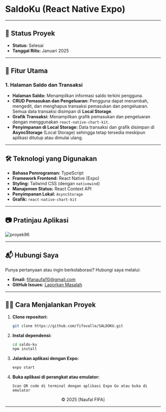 # **SaldoKu (React Native Expo)**

---

## 🚧 **Status Proyek**

- **Status:** Selesai
- **Tanggal Rilis:** Januari 2025

---

## 🚀 **Fitur Utama**

### **1. Halaman Saldo dan Transaksi**

- **Halaman Saldo:** Menampilkan informasi saldo terkini pengguna.
- **CRUD Pemasukan dan Pengeluaran:** Pengguna dapat menambah, mengedit, dan menghapus transaksi pemasukan dan pengeluaran. Semua data transaksi disimpan di **Local Storage**.
- **Grafik Transaksi:** Menampilkan grafik pemasukan dan pengeluaran dengan menggunakan `react-native-chart-kit`.
- **Penyimpanan di Local Storage:** Data transaksi dan grafik disimpan di **AsyncStorage** (Local Storage) sehingga tetap tersedia meskipun aplikasi ditutup atau dimulai ulang.

---

## 🛠️ **Teknologi yang Digunakan**

- **Bahasa Pemrograman:** TypeScript
- **Framework Frontend:** React Native (Expo)
- **Styling:** Tailwind CSS (dengan `nativewind`)
- **Manajemen Status:** React Context API
- **Penyimpanan Lokal:** `AsyncStorage`
- **Grafik:** `react-native-chart-kit`

---

## 📷 **Pratinjau Aplikasi**

![proyek96](https://github.com/user-attachments/assets/902da855-780c-4987-89f9-b67536596e84)

---

## 📬 **Hubungi Saya**

Punya pertanyaan atau ingin berkolaborasi? Hubungi saya melalui:

- **Email:** [fifanaufal10@gmail.com](mailto:fifanaufal10@gmail.com)
- **GitHub Issues:** [Laporkan Masalah](https://github.com/fifovalle/SALDOKU/issues/new)

---

## 👨‍💻 **Cara Menjalankan Proyek**

1. **Clone repositori:**

   ```bash
   git clone https://github.com/fifovalle/SALDOKU.git
   ```

2. **Instal dependensi:**

   ```bash
   cd saldo-ku
   npm install
   ```

3. **Jalankan aplikasi dengan Expo:**

   ```bash
   expo start
   ```

4. **Buka aplikasi di perangkat atau emulator:**
   ```plaintext
   Scan QR code di terminal dengan aplikasi Expo Go atau buka di emulator
   ```

<div align="center">
  &copy; 2025 [Naufal FIFA]
</div>

---
